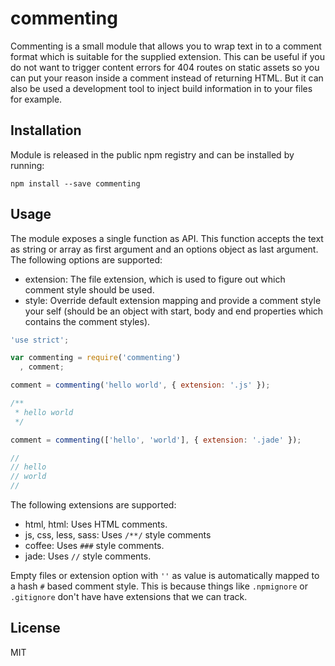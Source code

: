 # commenting

Commenting is a small module that allows you to wrap text in to a comment format
which is suitable for the supplied extension. This can be useful if you do not
want to trigger content errors for 404 routes on static assets so you can put
your reason inside a comment instead of returning HTML. But it can also be used
a development tool to inject build information in to your files for example.

## Installation

Module is released in the public npm registry and can be installed by running:

```
npm install --save commenting
```

## Usage

The module exposes a single function as API. This function accepts the text as
string or array as first argument and an options object as last argument. The
following options are supported:

- extension: The file extension, which is used to figure out which comment style
  should be used.
- style: Override default extension mapping and provide a comment style your
  self (should be an object with start, body and end properties which contains
  the comment styles).

```js
'use strict';

var commenting = require('commenting')
  , comment;

comment = commenting('hello world', { extension: '.js' });

/**
 * hello world
 */

comment = commenting(['hello', 'world'], { extension: '.jade' });

//
// hello
// world
//
```

The following extensions are supported:

- html, html: Uses HTML comments.
- js, css, less, sass: Uses `/**/` style comments
- coffee: Uses `###` style comments.
- jade: Uses `//` style comments.

Empty files or extension option with `''` as value is automatically mapped to a
hash `#` based comment style. This is because things like `.npmignore` or
`.gitignore` don't have have extensions that we can track.

## License

MIT
